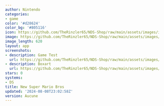 ```yaml
---
author: Nintendo
categories:
- game
color: '#d28624'
color_bg: '#805116'
icon: https://github.com/TheRinzler65/NDS-Shop/raw/main/assets/images/icons/newsupermariobros.png
image: https://github.com/TheRinzler65/NDS-Shop/raw/main/assets/images/icons/newsupermariobros.png
image_length: 620
layout: app
screenshots:
- description: Game Test
  url: https://github.com/TheRinzler65/NDS-Shop/raw/main/assets/images/screenshots/newsupermariobros/newsupermariobros.png
- description: Boxart
  url: https://github.com/TheRinzler65/NDS-Shop/raw/main/assets/images/boxart/New%20Super%20Mario%20Bros.%20(Europe)%20(En%2CFr%2CDe%2CEs%2CIt).png
stars: 0
systems:
- DS
title: New Super Mario Bros
updated: '2024-08-08T23:02:58Z'
version: Aucune
---
```

